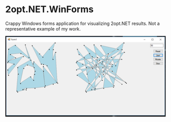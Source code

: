 # 2opt.NET.WinForms

Crappy Windows forms application for visualizing 2opt.NET results.  Not a representative example of my work.

![screenshot.png](screenshot.png)